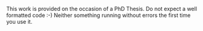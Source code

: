 This work is provided on the occasion of a PhD Thesis. Do not expect a well formatted code :-) Neither something running without errors the first time you use it.
